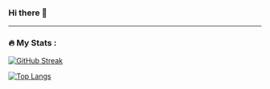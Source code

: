 ### Hi there 👋

---

### :fire: My Stats :

[![GitHub Streak](http://github-readme-streak-stats.herokuapp.com?user=Juanbl2001&theme=dark&background=000000)](https://git.io/streak-stats)

[![Top Langs](https://github-readme-stats.vercel.app/api/top-langs/?username=yJuanbl2001)](https://github.com/anuraghazra/github-readme-stats)
<!--
**Juanbl2001/Juanbl2001** is a ✨ _special_ ✨ repository because its `README.md` (this file) appears on your GitHub profile.

Here are some ideas to get you started:

- 🔭 I’m currently working on ...
- 🌱 I’m currently learning ...
- 👯 I’m looking to collaborate on ...
- 🤔 I’m looking for help with ...
- 💬 Ask me about ...
- 📫 How to reach me: ...
- 😄 Pronouns: ...
- ⚡ Fun fact: ...
-->
